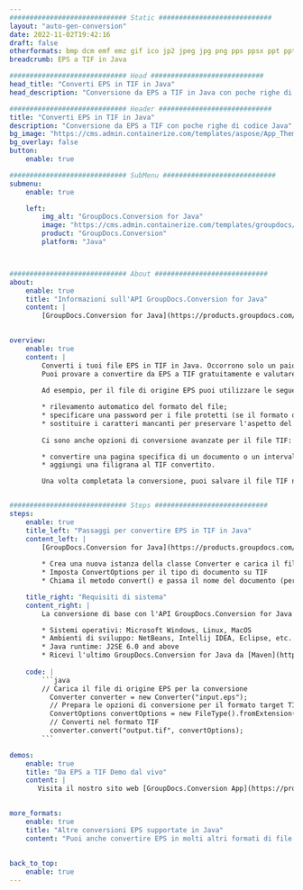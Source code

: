 ```yaml
---
############################# Static ############################
layout: "auto-gen-conversion"
date: 2022-11-02T19:42:16
draft: false
otherformats: bmp dcm emf emz gif ico jp2 jpeg jpg png pps ppsx ppt pptx psb psd svg svgz tga tif tiff webp wmf wmz
breadcrumb: EPS a TIF in Java

############################# Head ############################
head_title: "Converti EPS in TIF in Java"
head_description: "Conversione da EPS a TIF in Java con poche righe di codice. Converti oltre 160 formati di file utilizzando l'API di conversione dei documenti GroupDocs per Java"

############################# Header ############################
title: "Converti EPS in TIF in Java"
description: "Conversione da EPS a TIF con poche righe di codice Java"
bg_image: "https://cms.admin.containerize.com/templates/aspose/App_Themes/V3/images/bg/header1.png"
bg_overlay: false
button:
    enable: true

############################# SubMenu ############################
submenu:
    enable: true

    left:
        img_alt: "GroupDocs.Conversion for Java"
        image: "https://cms.admin.containerize.com/templates/groupdocs/images/product-logos/90x90-noborder/groupdocs-conversion-java.png"
        product: "GroupDocs.Conversion"
        platform: "Java"



############################# About ############################
about:
    enable: true
    title: "Informazioni sull'API GroupDocs.Conversion for Java"
    content: |
        [GroupDocs.Conversion for Java](https://products.groupdocs.com/conversion/java/) è un'API di conversione di formati di file avanzata per la conversione tra formati di immagini e documenti popolari come Microsoft Office, OpenDocument, PDF, HTML, e-mail, CAD. e molto altro ancora con poche righe di codice. L'API nativa rileva automaticamente i formati dei documenti originali e offre molte opzioni per personalizzare i documenti convertiti. Insieme alla funzione di estrazione delle informazioni da un documento, supporta anche la memorizzazione nella cache dei risultati della conversione sul disco locale per impostazione predefinita. Tuttavia, qualsiasi tipo di archiviazione della cache può essere supportato implementando le interfacce appropriate: Amazon S3, Dropbox, Google Drive, Windows Azure, Reddis o qualsiasi altro.
    

overview:
    enable: true
    content: |
        Converti i tuoi file EPS in TIF in Java. Occorrono solo un paio di righe di codice Java su qualsiasi piattaforma di tua scelta, come Windows, Linux, macOS.
        Puoi provare a convertire da EPS a TIF gratuitamente e valutare la qualità dei risultati della conversione. Insieme a semplici script di conversione file, puoi provare opzioni più sofisticate per caricare il file sorgente EPS e memorizzare l'output TIF. 
        
        Ad esempio, per il file di origine EPS puoi utilizzare le seguenti opzioni di caricamento:

        * rilevamento automatico del formato del file;
        * specificare una password per i file protetti (se il formato del file lo supporta);
        * sostituire i caratteri mancanti per preservare l'aspetto del documento.
        
        Ci sono anche opzioni di conversione avanzate per il file TIF:

        * convertire una pagina specifica di un documento o un intervallo di pagine;
        * aggiungi una filigrana al TIF convertito.

        Una volta completata la conversione, puoi salvare il file TIF nel tuo percorso file locale o in qualsiasi archivio di terze parti come FTP, Amazon S3, Google Drive, Dropbox ecc. Nota: per convertire EPS a TIF, non è necessario installare alcun software aggiuntivo, come MS Office, Open Office, Adobe Acrobat Reader ecc.


############################# Steps ############################
steps:
    enable: true
    title_left: "Passaggi per convertire EPS in TIF in Java"
    content_left: |
        [GroupDocs.Conversion for Java](https://products.groupdocs.com/conversion/java/) consente agli sviluppatori di convertire facilmente il file EPS in TIF con poche righe di codice.
        
        * Crea una nuova istanza della classe Converter e carica il file EPS con il percorso completo
        * Imposta ConvertOptions per il tipo di documento su TIF
        * Chiama il metodo convert() e passa il nome del documento (percorso completo) e il formato (TIF) come parametro

    title_right: "Requisiti di sistema"
    content_right: |
        La conversione di base con l'API GroupDocs.Conversion for Java può essere eseguita con poche righe di codice. Le nostre API sono supportate su tutte le principali piattaforme e sistemi operativi. Prima di eseguire il codice seguente, assicurati di avere i seguenti prerequisiti installati sul tuo sistema.

        * Sistemi operativi: Microsoft Windows, Linux, MacOS
        * Ambienti di sviluppo: NetBeans, Intellij IDEA, Eclipse, etc.
        * Java runtime: J2SE 6.0 and above
        * Ricevi l'ultimo GroupDocs.Conversion for Java da [Maven](https://repository.groupdocs.com/webapp/#/artifacts/browse/tree/General/repo/com/groupdocs/groupdocs-conversion)
         
    code: |
        ```java    
        // Carica il file di origine EPS per la conversione
          Converter converter = new Converter("input.eps");
          // Prepara le opzioni di conversione per il formato target TIF
          ConvertOptions convertOptions = new FileType().fromExtension("tif").getConvertOptions();
          // Converti nel formato TIF
          converter.convert("output.tif", convertOptions);
        ```

demos:
    enable: true
    title: "Da EPS a TIF Demo dal vivo"
    content: |
       Visita il nostro sito web [GroupDocs.Conversion App](https://products.groupdocs.app/conversion/family) e prova subito la conversione da EPS a TIF. La demo gratuita ha i seguenti vantaggi
          

more_formats:
    enable: true
    title: "Altre conversioni EPS supportate in Java"
    content: "Puoi anche convertire EPS in molti altri formati di file. Si prega di consultare l'elenco di seguito."
       
       
back_to_top:
    enable: true
---
```

